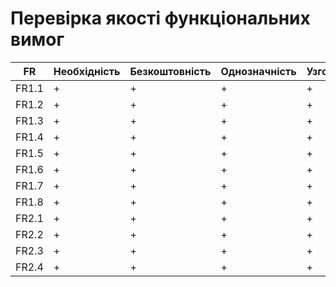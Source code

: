 # Перевірка якості функціональних вимог
| FR      | Необхідність | Безкоштовність | Однозначність | Узгодженість | Завершеність | Атомарність | Здійсненність | Відстежуваність | Перевіряємість |
|---------|--------------|----------------|---------------|--------------|-------------|------------|--------------|----------------|----------------|
| FR1.1   |      +       |       +        |       +       |      +       |      +      |     +      |      +       |       +        |       +        |
| FR1.2   |      +       |       +        |       +       |      +       |      +      |     +      |      +       |       +        |       +        |
| FR1.3   |      +       |       +        |       +       |      +       |      +      |     +      |      +       |       +        |       +        |
| FR1.4   |      +       |       +        |       +       |      +       |      +      |     +      |      +       |       +        |       +        |
| FR1.5   |      +       |       +        |       +       |      +       |      +      |     +      |      +       |       +        |       +        |
| FR1.6   |      +       |       +        |       +       |      +       |      +      |     +      |      +       |       +        |       +        |
| FR1.7   |      +       |       +        |       +       |      +       |      +      |     +      |      +       |       +        |       +        |
| FR1.8   |      +       |       +        |       +       |      +       |      +      |     +      |      +       |       +        |       +        |
| FR2.1   |      +       |       +        |       +       |      +       |      +      |     +      |      +       |       +        |       +        |
| FR2.2   |      +       |       +        |       +       |      +       |      +      |     +      |      +       |       +        |       +        |
| FR2.3   |      +       |       +        |       +       |      +       |      +      |     +      |      +       |       +        |       +        |
| FR2.4   |      +       |       +        |       +       |      +       |      +      |     +      |      +       |       +        |       +        |
